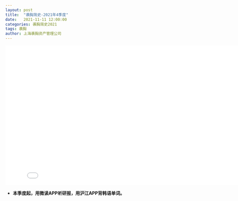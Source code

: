 ```yaml
---
layout: post
title:  "袭胸简史-2021年4季度"
date:   2021-11-11 12:00:00
categories: 袭胸简史2021
tags: 袭胸
author: 上海袭胸资产管理公司
---
```


<iframe frameborder="0" width="825" height="440" iframe src="//player.bilibili.com/player.html?aid=66632445&bvid=BV1N4411y7Vr&cid=115558961&page=1" scrolling="no" border="0" frameborder="no" framespacing="0" allowfullscreen="true"> </iframe>

* **本季度起，用微读APP听研报，用沪江APP背韩语单词。**
